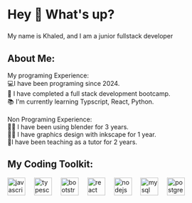 <h1 align="left">Hey 👋 What's up?</h1>

###

<p align="left">My name is Khaled, and I am a junior fullstack developer</p>

<h2 align="left">About Me:</h2>

<p align="left">My programing Experience:<br>💻I have been programing since 2024.<br>🏫 I have completed a full stack development bootcamp.<br>📚 I'm currently learning Typscript, React, Python.<br><br>Non Programing Experience:<br>🧙‍♂️ I have been using blender for 3 years.<br>👨‍🎨 I have graphics design with inkscape for 1 year.<br>🤵I have been teaching as a tutor for 2 years.</p>

<h2 align="left">My Coding Toolkit:</h2>

<div align="left">
  <img src="https://cdn.jsdelivr.net/gh/devicons/devicon/icons/javascript/javascript-original.svg" height="40" alt="javascript logo"  />
  <img width="12" />
  <img src="https://cdn.jsdelivr.net/gh/devicons/devicon/icons/typescript/typescript-original.svg" height="40" alt="typescript logo"  />
  <img width="12" />
  <img src="https://cdn.jsdelivr.net/gh/devicons/devicon/icons/bootstrap/bootstrap-original.svg" height="40" alt="bootstrap logo"  />
  <img width="12" />
  <img src="https://cdn.jsdelivr.net/gh/devicons/devicon/icons/react/react-original.svg" height="40" alt="react logo"  />
  <img width="12" />
  <img src="https://cdn.jsdelivr.net/gh/devicons/devicon/icons/nodejs/nodejs-original.svg" height="40" alt="nodejs logo"  />
  <img width="12" />
  <img src="https://cdn.jsdelivr.net/gh/devicons/devicon/icons/mysql/mysql-original.svg" height="40" alt="mysql logo"  />
  <img width="12" />
  <img src="https://cdn.jsdelivr.net/gh/devicons/devicon/icons/postgresql/postgresql-original.svg" height="40" alt="postgresql logo"  />
</div>
